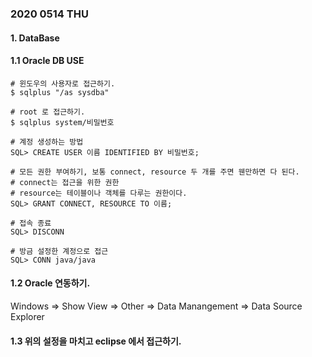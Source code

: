 ### 2020 0514 THU  

#### 1. DataBase

#### 1.1 Oracle DB USE

```
# 윈도우의 사용자로 접근하기.
$ sqlplus "/as sysdba"

# root 로 접근하기.
$ sqlplus system/비밀번호

# 계정 생성하는 방법
SQL> CREATE USER 이름 IDENTIFIED BY 비밀번호;

# 모든 권한 부여하기, 보통 connect, resource 두 개를 주면 웬만하면 다 된다.
# connect는 접근을 위한 권한
# resource는 테이블이나 객체를 다루는 권한이다.
SQL> GRANT CONNECT, RESOURCE TO 이름;

# 접속 종료
SQL> DISCONN

# 방금 설정한 계정으로 접근
SQL> CONN java/java
```

#### 1.2 Oracle 연동하기.
Windows => Show View => Other => Data Manangement => Data Source Explorer

#### 1.3 위의 설정을 마치고 eclipse 에서 접근하기.

